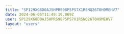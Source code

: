 ```yaml
---
title: "SP129XG8D0AJ5HPRS98P5PS7X1RSNQ26T0H9MEHV7"
date: 2024-06-05T11:49:19.069Z
user: SP129XG8D0AJ5HPRS98P5PS7X1RSNQ26T0H9MEHV7
layout: "users"
---
```

    